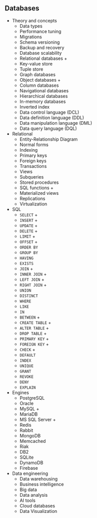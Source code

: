 ## Databases

- Theory and concepts
  - Data types
  - Performance tuning
  - Migrations
  - Schema versioning
  - Backup and recovery
  - Database scalability
  - Relational databases +
  - Key-value store
  - Tuple store
  - Graph databases
  - Object databases +
  - Column databases
  - Navigational databases
  - Hierarchical databases
  - In-memory databases
  - Inverted index
  - Data control language (DCL)
  - Data definition language (DDL)
  - Data manipulation language (DML)
  - Data query language (DQL)
- Relational
  - Entity-Relationship Diagram
  - Normal forms
  - Indexing
  - Primary keys
  - Foreign keys
  - Transactions
  - Views
  - Subqueries
  - Stored procedures
  - SQL functions +
  - Materialized views
  - Replications
  - Virtualization
- SQL
  - `SELECT` +
  - `INSERT` +
  - `UPDATE` +
  - `DELETE` +
  - `LIMIT` +
  - `OFFSET` +
  - `ORDER BY`
  - `GROUP BY`
  - `HAVING`
  - `EXISTS`
  - `JOIN` +
  - `INNER JOIN` +
  - `LEFT JOIN` +
  - `RIGHT JOIN` +
  - `UNION`
  - `DISTINCT`
  - `WHERE`
  - `LIKE`
  - `IN`
  - `BETWEEN` +
  - `CREATE TABLE` +
  - `ALTER TABLE` +
  - `DROP TABLE` +
  - `PRIMARY KEY` +
  - `FOREIGN KEY` +
  - `CHECK` +
  - `DEFAULT`
  - `INDEX`
  - `UNIQUE`
  - `GRANT`
  - `REVOKE`
  - `DENY`
  - `EXPLAIN`
- Engines
  - PostgreSQL
  - Oracle
  - MySQL +
  - MariaDB
  - MS SQL Server +
  - Redis
  - Rabbit
  - MongoDB
  - Memcached
  - Riak
  - DB2
  - SQLite
  - DynamoDB
  - Firebase
- Data engineering
  - Data warehousing
  - Business intelligence
  - Big data
  - Data analysis
  - AI tools
  - Cloud databases
  - Data Visualization
